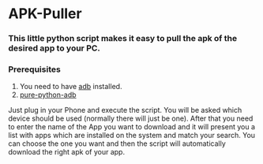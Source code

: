 # APK-Puller
### This little python script makes it easy to pull the apk of the desired app to your PC.

### Prerequisites

1. You need to have [adb](https://developer.android.com/studio/command-line/adb) installed.
2. [pure-python-adb](https://pypi.org/project/pure-python-adb/)

Just plug in your Phone and execute the script. You will be asked which device should be used (normally there will just be one).
After that you need to enter the name of the App you want to download and it will present you a list with apps which are installed on the system and match your search.
You can choose the one you want and then the script will automatically download the right apk of your app.
